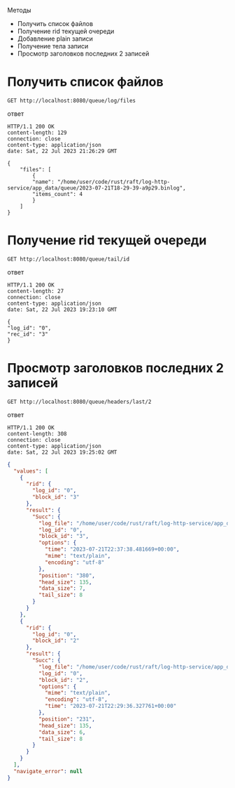 Методы

- Получить список файлов
- Получение rid текущей очереди
- Добавление plain записи
- Получение тела записи
- Просмотр заголовков последних 2 записей

Получить список файлов
==================================

```http
GET http://localhost:8080/queue/log/files
```

ответ

    HTTP/1.1 200 OK
    content-length: 129
    connection: close
    content-type: application/json
    date: Sat, 22 Jul 2023 21:26:29 GMT

    {
        "files": [
            {
            "name": "/home/user/code/rust/raft/log-http-service/app_data/queue/2023-07-21T18-29-39-a9p29.binlog",
            "items_count": 4
            }
        ]
    }

Получение rid текущей очереди
==================================

```http
GET http://localhost:8080/queue/tail/id
```

ответ

    HTTP/1.1 200 OK
    content-length: 27
    connection: close
    content-type: application/json
    date: Sat, 22 Jul 2023 19:23:10 GMT

    {
    "log_id": "0",
    "rec_id": "3"
    }

Просмотр заголовков последних 2 записей
============================================

```http
GET http://localhost:8080/queue/headers/last/2
```

ответ

    HTTP/1.1 200 OK
    content-length: 308
    connection: close
    content-type: application/json
    date: Sat, 22 Jul 2023 19:25:02 GMT

```json
{
  "values": [
    {
      "rid": {
        "log_id": "0",
        "block_id": "3"
      },
      "result": {
        "Succ": {
          "log_file": "/home/user/code/rust/raft/log-http-service/app_data/queue/2023-07-21T18-29-39-a9p29.binlog",
          "log_id": "0",
          "block_id": "3",
          "options": {
            "time": "2023-07-21T22:37:38.481669+00:00",
            "mime": "text/plain",
            "encoding": "utf-8"
          },
          "position": "380",
          "head_size": 135,
          "data_size": 7,
          "tail_size": 8
        }
      }
    },
    {
      "rid": {
        "log_id": "0",
        "block_id": "2"
      },
      "result": {
        "Succ": {
          "log_file": "/home/user/code/rust/raft/log-http-service/app_data/queue/2023-07-21T18-29-39-a9p29.binlog",
          "log_id": "0",
          "block_id": "2",
          "options": {
            "mime": "text/plain",
            "encoding": "utf-8",
            "time": "2023-07-21T22:29:36.327761+00:00"
          },
          "position": "231",
          "head_size": 135,
          "data_size": 6,
          "tail_size": 8
        }
      }
    }
  ],
  "navigate_error": null
}
```